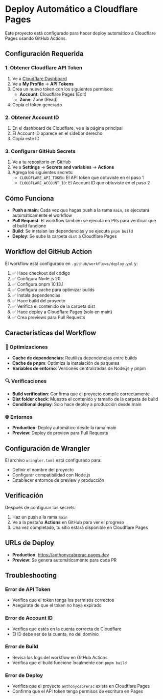 # Deploy Automático a Cloudflare Pages

Este proyecto está configurado para hacer deploy automático a Cloudflare Pages usando GitHub Actions.

## Configuración Requerida

### 1. Obtener Cloudflare API Token

1. Ve a [Cloudflare Dashboard](https://dash.cloudflare.com/)
2. Ve a **My Profile** → **API Tokens**
3. Crea un nuevo token con los siguientes permisos:
   - **Account**: Cloudflare Pages (Edit)
   - **Zone**: Zone (Read)
4. Copia el token generado

### 2. Obtener Account ID

1. En el dashboard de Cloudflare, ve a la página principal
2. El Account ID aparece en el sidebar derecho
3. Copia este ID

### 3. Configurar GitHub Secrets

1. Ve a tu repositorio en GitHub
2. Ve a **Settings** → **Secrets and variables** → **Actions**
3. Agrega los siguientes secrets:
   - `CLOUDFLARE_API_TOKEN`: El API token que obtuviste en el paso 1
   - `CLOUDFLARE_ACCOUNT_ID`: El Account ID que obtuviste en el paso 2

## Cómo Funciona

- **Push a main**: Cada vez que hagas push a la rama `main`, se ejecutará automáticamente el workflow
- **Pull Request**: El workflow también se ejecuta en PRs para verificar que el build funcione
- **Build**: Se instalan las dependencias y se ejecuta `pnpm build`
- **Deploy**: Se sube la carpeta `dist` a Cloudflare Pages

## Workflow del GitHub Action

El workflow está configurado en `.github/workflows/deploy.yml` y:

1. ✅ Hace checkout del código
2. ✅ Configura Node.js 20
3. ✅ Configura pnpm 10.13.1
4. ✅ Configura cache para optimizar builds
5. ✅ Instala dependencias
6. ✅ Hace build del proyecto
7. ✅ Verifica el contenido de la carpeta dist
8. ✅ Hace deploy a Cloudflare Pages (solo en main)
9. ✅ Crea previews para Pull Requests

## Características del Workflow

### 🚀 Optimizaciones

- **Cache de dependencias**: Reutiliza dependencias entre builds
- **Cache de pnpm**: Optimiza la instalación de paquetes
- **Variables de entorno**: Versiones centralizadas de Node.js y pnpm

### 🔍 Verificaciones

- **Build verification**: Confirma que el proyecto compile correctamente
- **Dist folder check**: Muestra el contenido y tamaño de la carpeta de build
- **Conditional deploy**: Solo hace deploy a producción desde main

### 🌐 Entornos

- **Production**: Deploy automático desde la rama main
- **Preview**: Deploy de preview para Pull Requests

## Configuración de Wrangler

El archivo `wrangler.toml` está configurado para:

- Definir el nombre del proyecto
- Configurar compatibilidad con Node.js
- Establecer entornos de preview y producción

## Verificación

Después de configurar los secrets:

1. Haz un push a la rama `main`
2. Ve a la pestaña **Actions** en GitHub para ver el progreso
3. Una vez completado, tu sitio estará disponible en Cloudflare Pages

## URLs de Deploy

- **Production**: https://anthonycabrerac.pages.dev
- **Preview**: Se genera automáticamente para cada PR

## Troubleshooting

### Error de API Token

- Verifica que el token tenga los permisos correctos
- Asegúrate de que el token no haya expirado

### Error de Account ID

- Verifica que estés en la cuenta correcta de Cloudflare
- El ID debe ser de la cuenta, no del dominio

### Error de Build

- Revisa los logs del workflow en GitHub Actions
- Verifica que el build funcione localmente con `pnpm build`

### Error de Deploy

- Verifica que el proyecto `anthonycabrerac` exista en Cloudflare Pages
- Confirma que el API token tenga permisos de escritura en Pages
